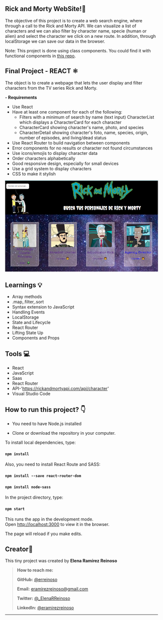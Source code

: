 ## Rick and Morty WebSite!🚀

The objective of this project is to create a web search engine, where through a call to the Rick and Morty API.
We can visualize a list of characters and we can also filter by character name, specie (human or alien) and select the character we click on a new route.
In addition, through localStorage we can save our data in the browser.

Note: This project is done using class components. You could find it with functional components in [this repo](https://github.com/erreinoso/Rick-and-Morty-characters-website-functional-component).


## Final Project - REACT ⚛️

The object is to create a webpage that lets the user display and filter characters from the TV series Rick and Morty.

**- Requirements**

- Use React
- Have at least one component for each of the following:
  - Filters with a minimum of search by name (text input)
    CharacterList which displays a CharacterCard for each character
  - CharacterCard showing character's name, photo, and species
  - CharacterDetail showing character's foto, name, species, origin, number of episodes, and living/dead status
- Use React Router to build navigation between components
- Error components for no results or character not found circumstances
- Use icons/emojis to display character data
- Order characters alphabetically
- Good responsive design, especially for small devices
- Use a grid system to display characters
- CSS to make it stylish

![screenshot of search page](https://github.com/erreinoso/Rick-and-Morty-characters-website/blob/master/RickMorty-Git.PNG)

## Learnings 💡

- Array methods
- .map,.filter,.sort
- Syntax extension to JavaScript
- Handling Events
- LocalStorage
- State and Lifecycle
- React Router
- Lifting State Up
- Components and Props

## Tools 💻

- React
- JavaScript
- Saas
- React Router
- API-'https://rickandmortyapi.com/api/character'
- Visual Studio Code

## How to run this project? :point_down:

- You need to have Node.js installed

- Clone or download the repository in your computer.

To install local dependencies, type:

#### `npm install`

Also, you need to install React Route and SASS:

#### `npm install --save react-router-dom`

#### `npm install node-sass`

In the project directory, type:

#### `npm start`

This runs the app in the development mode.<br />
Open [http://localhost:3000](http://localhost:3000) to view it in the browser.

The page will reload if you make edits.<br />

## Creator👋

This tiny project was created by **Elena Ramírez Reinoso**

> **How to reach me:**
>
> **GitHub:** [@erreinoso](https://github.com/erreinoso)
>
> **Email:** <eramirezreinoso@gmail.com>
>
> **Twitter:** [@\_ElenaRReinoso](https://twitter.com/_ElenaRReinoso)
>
> **LinkedIn:** [@eramirezreinoso](https://www.linkedin.com/in/eramirezreinoso/)

---
